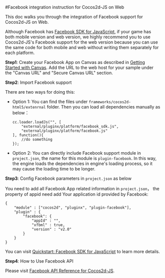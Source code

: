 #Facebook integration instruction for Cocos2d-JS on Web

This doc walks you through the integration of Facebook support for Cocos2d-JS on Web.

Although Facebook has [Facebook SDK for JavaScript](http://developers.facebook.com/docs/javascript), if your game has both mobile version and web version, we highly recommend you to use Cocos2d-JS's Facebook support for the web version because you can use the same code for both mobile and web without writing them separately for each platform.

**Step1**: Create your Facebook App on Canvas as described in [Getting Started with Canvas](http://developers.facebook.com/docs/games/canvas/). Add the URL to the web host for your sample under the "Canvas URL" and "Secure Canvas URL" section.

**Step2**: Import Facebook support

There are two ways for doing this:

- Option 1: You can find the files under `frameworks/cocos2d-html5/extenrnal` folder. Then you can load all dependencies manually as below：
    
    ```
    cc.loader.loadJs("", [
        "external/pluginx/platform/facebook_sdk.js",
        "external/pluginx/platform/facebook.js"
    ], function(){
        //do something
    });
    ```
    
- Option 2: You can directly include Facebook support module in `project.json`, the name for this module is `plugin-facebook`. In this way, the engine loads the dependencies in engine's loading process, so it may cause the loading time to be longer.

**Step3**: Config Facebook parameters in `project.json` as below

You need to add all Facebook App related information in `project.json`， the property of appid need add Your application id provided by Facebook:

```
{
    "module" : ["cocos2d", "pluginx", "plugin-facebook"],
    "plugin" : {
        "facebook": {
            "appId" : "", 
            "xfbml" : true,
            "version" : "v2.0"
        }
    }
}
```

You can visit [Quickstart: Facebook SDK for JavaScript](http://developers.facebook.com/docs/javascript/quickstart/) to learn more details. 

**Step4**: How to Use Facebook API

Please visit [Facebook API Reference for Cocos2d-JS](../api-reference/en.md).